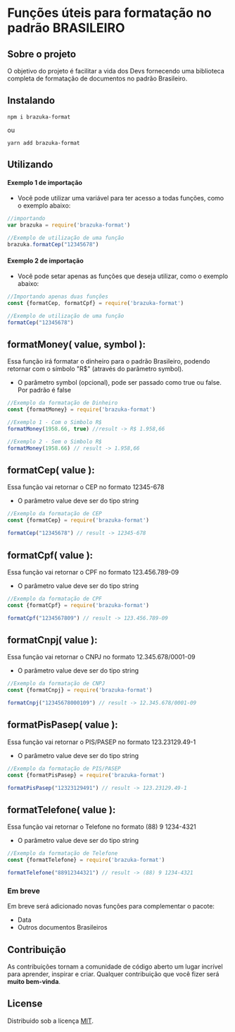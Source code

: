 # Funções úteis para formatação no padrão BRASILEIRO

## Sobre o projeto
O objetivo do projeto é facilitar a vida dos Devs fornecendo uma biblioteca completa de formatação de documentos no padrão Brasileiro.

## Instalando
```shell
npm i brazuka-format
```
ou
```shell
yarn add brazuka-format
```

## Utilizando
#### Exemplo 1 de importação
- Você pode utilizar uma variável para ter acesso a todas funções, como o exemplo abaixo:
```js
//importando
var brazuka = require('brazuka-format')

//Exemplo de utilização de uma função
brazuka.formatCep("12345678")
```

#### Exemplo 2 de importação
- Você pode setar apenas as funções que deseja utilizar, como o exemplo abaixo:
```js
//Importando apenas duas funções
const {formatCep, formatCpf} = require('brazuka-format')

//Exemplo de utilização de uma função
formatCep("12345678")
```

## formatMoney( value, symbol ):
Essa função irá formatar o dinheiro para o padrão Brasileiro, podendo retornar com o símbolo "R$" (através do parâmetro symbol). 
- O parâmetro symbol (opcional), pode ser passado como true ou false. Por padrão é false 

```js
//Exemplo da formatação de Dinheiro
const {formatMoney} = require('brazuka-format')

//Exemplo 1 - Com o Simbolo R$
formatMoney(1958.66, true) //result -> R$ 1.958,66

//Exemplo 2 - Sem o Simbolo R$
formatMoney(1958.66) // result -> 1.958,66
```

## formatCep( value ): 
Essa função vai retornar o CEP no formato 12345-678 
- O parâmetro value deve ser do tipo string

```js
//Exemplo da formatação de CEP
const {formatCep} = require('brazuka-format')

formatCep("12345678") // result -> 12345-678
```

## formatCpf( value ): 
Essa função vai retornar o CPF no formato 123.456.789-09 
- O parâmetro value deve ser do tipo string


```js
//Exemplo da formatação de CPF
const {formatCpf} = require('brazuka-format')

formatCpf("1234567809") // result -> 123.456.789-09 

```

## formatCnpj( value ): 
Essa função vai retornar o CNPJ no formato 12.345.678/0001-09
- O parâmetro value deve ser do tipo string

```js
//Exemplo da formatação de CNPJ
const {formatCnpj} = require('brazuka-format')

formatCnpj("12345678000109") // result -> 12.345.678/0001-09
```

## formatPisPasep( value ): 
Essa função vai retornar o PIS/PASEP no formato 123.23129.49-1
- O parâmetro value deve ser do tipo string

```js
//Exemplo da formatação de PIS/PASEP
const {formatPisPasep} = require('brazuka-format')

formatPisPasep("12323129491") // result -> 123.23129.49-1
```

## formatTelefone( value ): 
Essa função vai retornar o Telefone no formato (88) 9 1234-4321
- O parâmetro value deve ser do tipo string

```js
//Exemplo da formatação de Telefone
const {formatTelefone} = require('brazuka-format')

formatTelefone("88912344321") // result -> (88) 9 1234-4321
```

### Em breve
Em breve será adicionado novas funções para complementar o pacote:
- Data
- Outros documentos Brasileiros

## Contribuição
As contribuições tornam a comunidade de código aberto um lugar incrível para aprender, inspirar e criar. Qualquer contribuição que você fizer será **muito bem-vinda**.

## License
Distribuido sob a licença [MIT](LICENSE).
